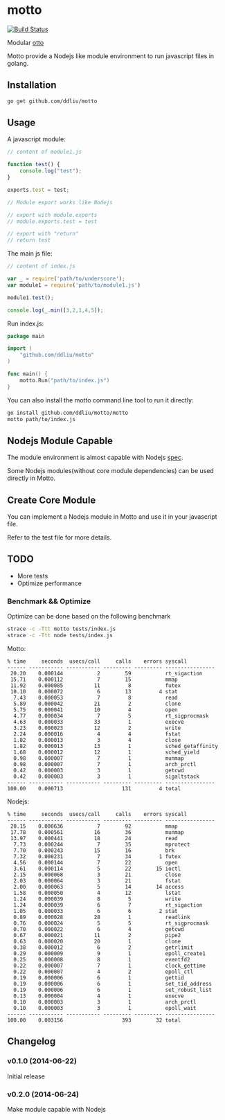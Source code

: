 # motto

[![Build Status](https://travis-ci.org/ddliu/motto.png)](https://travis-ci.org/ddliu/motto)

Modular [otto](https://github.com/robertkrimen/otto)

Motto provide a Nodejs like module environment to run javascript files in golang.

## Installation

```bash
go get github.com/ddliu/motto
```

## Usage

A javascript module:

```js
// content of module1.js

function test() {
    console.log("test");
}

exports.test = test;

// Module export works like Nodejs

// export with module.exports
// module.exports.test = test

// export with "return"
// return test
```

The main js file:

```js
// content of index.js

var _ = require('path/to/underscore');
var module1 = require('path/to/module1.js')

module1.test();

console.log(_.min([3,2,1,4,5]);
```

Run index.js:

```go
package main

import (
    "github.com/ddliu/motto"
)

func main() {
    motto.Run("path/to/index.js")
}
```

You can also install the motto command line tool to run it directly:

```bash
go install github.com/ddliu/motto/motto
motto path/to/index.js
```

## Nodejs Module Capable

The module environment is almost capable with Nodejs [spec](http://nodejs.org/api/modules.html).

Some Nodejs modules(without core module dependencies) can be used directly in Motto.

## Create Core Module

You can implement a Nodejs module in Motto and use it in your javascript file.

Refer to the test file for more details.

## TODO

- More tests
- Optimize performance

### Benchmark && Optimize

Optimize can be done based on the following benchmark

```bash
strace -c -Ttt motto tests/index.js
strace -c -Ttt node tests/index.js
```

Motto:

```
% time     seconds  usecs/call     calls    errors syscall
------ ----------- ----------- --------- --------- ----------------
 20.20    0.000144           2        59           rt_sigaction
 15.71    0.000112           7        15           mmap
 11.92    0.000085          11         8           futex
 10.10    0.000072           6        13         4 stat
  7.43    0.000053           7         8           read
  5.89    0.000042          21         2           clone
  5.75    0.000041          10         4           open
  4.77    0.000034           7         5           rt_sigprocmask
  4.63    0.000033          33         1           execve
  3.23    0.000023          12         2           write
  2.24    0.000016           4         4           fstat
  1.82    0.000013           3         4           close
  1.82    0.000013          13         1           sched_getaffinity
  1.68    0.000012          12         1           sched_yield
  0.98    0.000007           7         1           munmap
  0.98    0.000007           7         1           arch_prctl
  0.42    0.000003           3         1           getcwd
  0.42    0.000003           3         1           sigaltstack
------ ----------- ----------- --------- --------- ----------------
100.00    0.000713                   131         4 total
```

Nodejs:

```
% time     seconds  usecs/call     calls    errors syscall
------ ----------- ----------- --------- --------- ----------------
 20.15    0.000636           7        92           mmap
 17.78    0.000561          16        36           munmap
 13.97    0.000441          18        24           read
  7.73    0.000244           7        35           mprotect
  7.70    0.000243          15        16           brk
  7.32    0.000231           7        34         1 futex
  4.56    0.000144           7        22           open
  3.61    0.000114           5        22        15 ioctl
  2.15    0.000068           3        21           close
  2.03    0.000064           3        21           fstat
  2.00    0.000063           5        14        14 access
  1.58    0.000050           4        12           lstat
  1.24    0.000039           8         5           write
  1.24    0.000039           6         7           rt_sigaction
  1.05    0.000033           6         6         2 stat
  0.89    0.000028          28         1           readlink
  0.76    0.000024           5         5           rt_sigprocmask
  0.70    0.000022           6         4           getcwd
  0.67    0.000021          11         2           pipe2
  0.63    0.000020          20         1           clone
  0.38    0.000012           6         2           getrlimit
  0.29    0.000009           9         1           epoll_create1
  0.25    0.000008           8         1           eventfd2
  0.22    0.000007           7         1           clock_gettime
  0.22    0.000007           4         2           epoll_ctl
  0.19    0.000006           6         1           gettid
  0.19    0.000006           6         1           set_tid_address
  0.19    0.000006           6         1           set_robust_list
  0.13    0.000004           4         1           execve
  0.10    0.000003           3         1           arch_prctl
  0.10    0.000003           3         1           epoll_wait
------ ----------- ----------- --------- --------- ----------------
100.00    0.003156                   393        32 total
```

## Changelog

### v0.1.0 (2014-06-22)

Initial release

### v0.2.0 (2014-06-24)

Make module capable with Nodejs